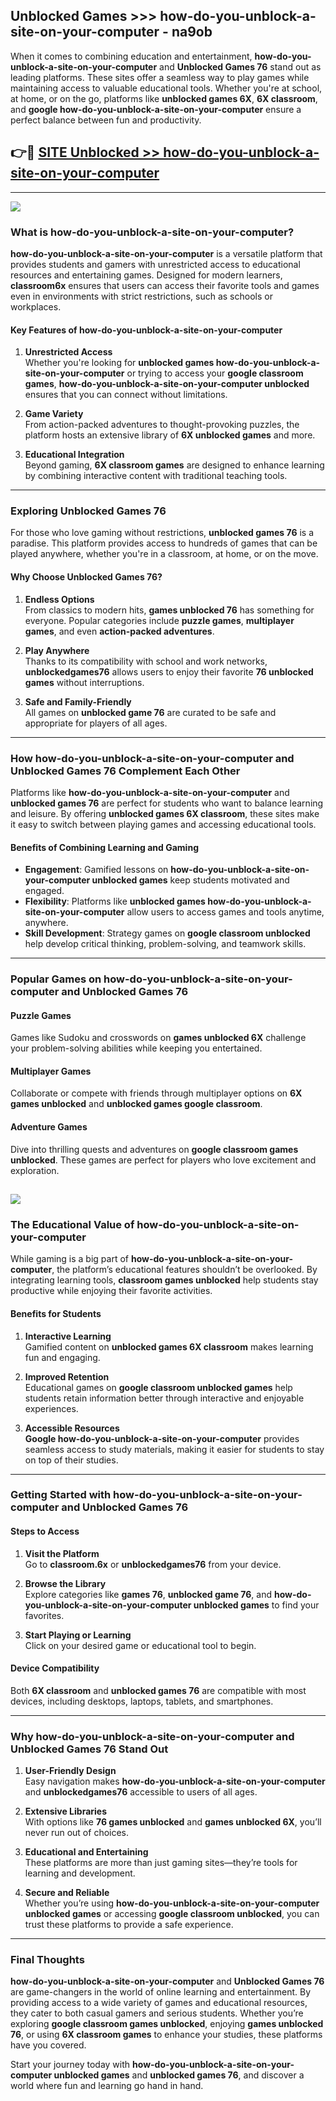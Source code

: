 ## Unblocked Games >>> how-do-you-unblock-a-site-on-your-computer - na9ob 

When it comes to combining education and entertainment, **how-do-you-unblock-a-site-on-your-computer** and **Unblocked Games 76** stand out as leading platforms. These sites offer a seamless way to play games while maintaining access to valuable educational tools. Whether you're at school, at home, or on the go, platforms like **unblocked games 6X**, **6X classroom**, and **google how-do-you-unblock-a-site-on-your-computer** ensure a perfect balance between fun and productivity.
## 👉🔴 [SITE Unblocked >> how-do-you-unblock-a-site-on-your-computer](http://premium.freeplayer.one?title=how-do-you-unblock-a-site-on-your-computer&ref=22JU)
---
<a href="http://premium.freeplayer.one?title=how-do-you-unblock-a-site-on-your-computer&ref=22JU/"><img src="https://github.com/user-attachments/assets/438f12ca-57a4-47a3-8ead-c64da593a1e5"/></a>
### What is how-do-you-unblock-a-site-on-your-computer?  

**how-do-you-unblock-a-site-on-your-computer** is a versatile platform that provides students and gamers with unrestricted access to educational resources and entertaining games. Designed for modern learners, **classroom6x** ensures that users can access their favorite tools and games even in environments with strict restrictions, such as schools or workplaces.  

#### Key Features of how-do-you-unblock-a-site-on-your-computer  

1. **Unrestricted Access**  
   Whether you're looking for **unblocked games how-do-you-unblock-a-site-on-your-computer** or trying to access your **google classroom games**, **how-do-you-unblock-a-site-on-your-computer unblocked** ensures that you can connect without limitations.  

2. **Game Variety**  
   From action-packed adventures to thought-provoking puzzles, the platform hosts an extensive library of **6X unblocked games** and more.  

3. **Educational Integration**  
   Beyond gaming, **6X classroom games** are designed to enhance learning by combining interactive content with traditional teaching tools.  



---

### Exploring Unblocked Games 76  

For those who love gaming without restrictions, **unblocked games 76** is a paradise. This platform provides access to hundreds of games that can be played anywhere, whether you're in a classroom, at home, or on the move.  

#### Why Choose Unblocked Games 76?  

1. **Endless Options**  
   From classics to modern hits, **games unblocked 76** has something for everyone. Popular categories include **puzzle games**, **multiplayer games**, and even **action-packed adventures**.  

2. **Play Anywhere**  
   Thanks to its compatibility with school and work networks, **unblockedgames76** allows users to enjoy their favorite **76 unblocked games** without interruptions.  

3. **Safe and Family-Friendly**  
   All games on **unblocked game 76** are curated to be safe and appropriate for players of all ages.  

---

### How how-do-you-unblock-a-site-on-your-computer and Unblocked Games 76 Complement Each Other  

Platforms like **how-do-you-unblock-a-site-on-your-computer** and **unblocked games 76** are perfect for students who want to balance learning and leisure. By offering **unblocked games 6X classroom**, these sites make it easy to switch between playing games and accessing educational tools.  

#### Benefits of Combining Learning and Gaming  

- **Engagement**: Gamified lessons on **how-do-you-unblock-a-site-on-your-computer unblocked games** keep students motivated and engaged.  
- **Flexibility**: Platforms like **unblocked games how-do-you-unblock-a-site-on-your-computer** allow users to access games and tools anytime, anywhere.  
- **Skill Development**: Strategy games on **google classroom unblocked** help develop critical thinking, problem-solving, and teamwork skills.  

---

### Popular Games on how-do-you-unblock-a-site-on-your-computer and Unblocked Games 76  

#### Puzzle Games  

Games like Sudoku and crosswords on **games unblocked 6X** challenge your problem-solving abilities while keeping you entertained.  

#### Multiplayer Games  

Collaborate or compete with friends through multiplayer options on **6X games unblocked** and **unblocked games google classroom**.  

#### Adventure Games  

Dive into thrilling quests and adventures on **google classroom games unblocked**. These games are perfect for players who love excitement and exploration.  

<a href="http://download.freeplayer.one?title=how-do-you-unblock-a-site-on-your-computer&ref=23D/"><img src="https://github.com/user-attachments/assets/fe0c3e91-c8e1-489c-acf0-e2f614c12fb8"/></a>
---

### The Educational Value of how-do-you-unblock-a-site-on-your-computer  

While gaming is a big part of **how-do-you-unblock-a-site-on-your-computer**, the platform’s educational features shouldn’t be overlooked. By integrating learning tools, **classroom games unblocked** help students stay productive while enjoying their favorite activities.  

#### Benefits for Students  

1. **Interactive Learning**  
   Gamified content on **unblocked games 6X classroom** makes learning fun and engaging.  

2. **Improved Retention**  
   Educational games on **google classroom unblocked games** help students retain information better through interactive and enjoyable experiences.  

3. **Accessible Resources**  
   **Google how-do-you-unblock-a-site-on-your-computer** provides seamless access to study materials, making it easier for students to stay on top of their studies.  

---

### Getting Started with how-do-you-unblock-a-site-on-your-computer and Unblocked Games 76  

#### Steps to Access  

1. **Visit the Platform**  
   Go to **classroom.6x** or **unblockedgames76** from your device.  

2. **Browse the Library**  
   Explore categories like **games 76**, **unblocked game 76**, and **how-do-you-unblock-a-site-on-your-computer unblocked games** to find your favorites.  

3. **Start Playing or Learning**  
   Click on your desired game or educational tool to begin.  

#### Device Compatibility  

Both **6X classroom** and **unblocked games 76** are compatible with most devices, including desktops, laptops, tablets, and smartphones.  

---

### Why how-do-you-unblock-a-site-on-your-computer and Unblocked Games 76 Stand Out  

1. **User-Friendly Design**  
   Easy navigation makes **how-do-you-unblock-a-site-on-your-computer** and **unblockedgames76** accessible to users of all ages.  

2. **Extensive Libraries**  
   With options like **76 games unblocked** and **games unblocked 6X**, you’ll never run out of choices.  

3. **Educational and Entertaining**  
   These platforms are more than just gaming sites—they’re tools for learning and development.  

4. **Secure and Reliable**  
   Whether you’re using **how-do-you-unblock-a-site-on-your-computer unblocked games** or accessing **google classroom unblocked**, you can trust these platforms to provide a safe experience.  

---

### Final Thoughts  

**how-do-you-unblock-a-site-on-your-computer** and **Unblocked Games 76** are game-changers in the world of online learning and entertainment. By providing access to a wide variety of games and educational resources, they cater to both casual gamers and serious students. Whether you’re exploring **google classroom games unblocked**, enjoying **games unblocked 76**, or using **6X classroom games** to enhance your studies, these platforms have you covered.  

Start your journey today with **how-do-you-unblock-a-site-on-your-computer unblocked games** and **unblocked games 76**, and discover a world where fun and learning go hand in hand.  